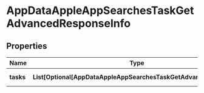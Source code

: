 # AppDataAppleAppSearchesTaskGetAdvancedResponseInfo


## Properties

| Name | Type | Description | Notes |
|------------ | ------------- | ------------- | -------------|
**tasks** | **List[Optional[AppDataAppleAppSearchesTaskGetAdvancedTaskInfo]]** | array of tasks |[optional]|